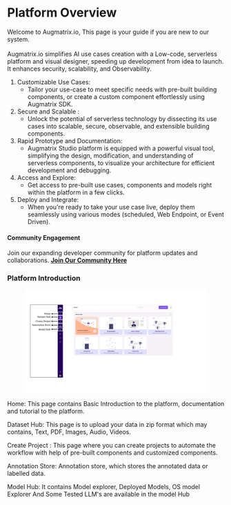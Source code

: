 # Platform Overview

Welcome to Augmatrix.io, This page is your guide if you are new to our system.\
\
Augmatrix.io simplifies AI use cases creation with a Low-code, serverless platform and visual designer, speeding up development from idea to launch. It enhances security, scalability, and Observability.&#x20;

1. Customizable Use Cases:
   * Tailor your use-case to meet specific needs with pre-built building components, or create a custom component effortlessly using Augmatrix SDK.
2. Secure and Scalable :
   * Unlock the potential of serverless technology by dissecting its use cases into scalable, secure, observable, and extensible building components.&#x20;
3. Rapid Prototype and Documentation:
   * Augmatrix Studio platform is equipped with a powerful visual tool, simplifying the design, modification, and understanding of serverless components, to visualize your architecture for efficient development and debugging.
4. Access and Explore:
   * Get access to pre-built use cases, components and models right within the platform in a few clicks.
5. Deploy and Integrate:
   * When you're ready to take your use case live, deploy them seamlessly using various modes (scheduled, Web Endpoint, or Event Driven).

#### Community Engagement

Join our expanding developer community for platform updates and collaborations. [**Join Our Community Here**](https://discord.gg/2puwZsB9)[ ](https://discord.gg/zF6PRy5Ayg)

### **Platform Introduction**

<figure><img src=".gitbook/assets/HOME (1).png" alt=""><figcaption></figcaption></figure>

Home: This page contains Basic Introduction to the platform, documentation and tutorial to the platform.&#x20;

Dataset Hub: This page is to upload your data in zip format which may contains, Text, PDF, Images, Audio, Videos.&#x20;

Create Project : This page where you can create projects to automate the workflow with help of pre-built components and customized components.&#x20;

Annotation Store: Annotation store, which stores the annotated data or labelled data.

Model Hub: It contains Model explorer, Deployed Models, OS model Explorer And Some Tested LLM's are available in the model Hub&#x20;

